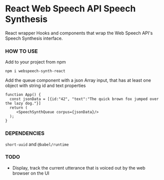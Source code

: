# React Web Speech API Speech Synthesis

React wrapper Hooks and components that wrap the Web Speech API's Speech Synthesis interface.

### HOW TO USE

Add to your project from npm

`npm i webspeech-synth-react`

Add the queue component with a json Array input, that has at least one object with string id and text properties

```
function App() {
  const jsonData = [{id:"42", "text":"The quick brown fox jumped over the lazy dog."}]
  return (
     <SpeechSynthQueue corpus={jsonData}/>
  );
}

```

### DEPENDENCIES

`short-uuid` and `@babel/runtime`

### TODO

- Display, track the current utterance that is voiced out by the web browser on the UI
